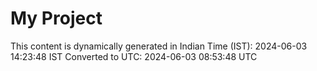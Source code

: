 # My Project

This content is dynamically generated in Indian Time (IST): 2024-06-03 14:23:48 IST
Converted to UTC: 2024-06-03 08:53:48 UTC
